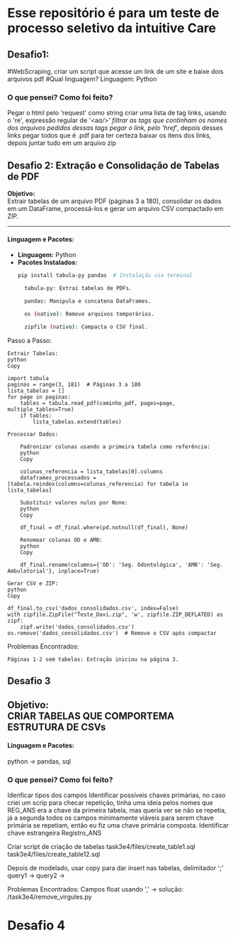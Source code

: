 # Esse repositório é para um teste de processo seletivo da intuitive Care

## Desafio1:
#WebScraping, criar um script que acesse um link de um site e baixe dois arquivos pdf
#Qual linguagem?
Linguagem: Python

### O que pensei? Como foi feito?
Pegar o html pelo 'request' como string 
criar uma lista de tag links, usando o 're', expressão regular de '<a*a/>'
filtrar as tags que continham os nomes dos arquivos pedidos
dessas tags pegar o link, pelo 'href*', depois desses links pegar todos que é .pdf para ter certeza
baixar os itens dos links, depois juntar tudo em um arquivo zip 

## **Desafio 2: Extração e Consolidação de Tabelas de PDF**  

**Objetivo:**  
Extrair tabelas de um arquivo PDF (páginas 3 a 180), consolidar os dados em um DataFrame, processá-los e gerar um arquivo CSV compactado em ZIP.  

---  

#### **Linguagem e Pacotes:**  
- **Linguagem:** Python  
- **Pacotes Instalados:**  
  ```bash  
  pip install tabula-py pandas  # Instalação via terminal  

    tabula-py: Extrai tabelas de PDFs.

    pandas: Manipula e concatena DataFrames.

    os (nativo): Remove arquivos temporários.

    zipfile (nativo): Compacta o CSV final.

Passo a Passo:

    Extrair Tabelas:
    python
    Copy

    import tabula  
    paginas = range(3, 181)  # Páginas 3 a 180  
    lista_tabelas = []  
    for page in paginas:  
        tables = tabula.read_pdf(caminho_pdf, pages=page, multiple_tables=True)  
        if tables:  
            lista_tabelas.extend(tables)  

    Processar Dados:

        Padronizar colunas usando a primeira tabela como referência:
        python
        Copy

        colunas_referencia = lista_tabelas[0].columns  
        dataframes_processados = [tabela.reindex(columns=colunas_referencia) for tabela in lista_tabelas]  

        Substituir valores nulos por None:
        python
        Copy

        df_final = df_final.where(pd.notnull(df_final), None)  

        Renomear colunas OD e AMB:
        python
        Copy

        df_final.rename(columns={'OD': 'Seg. Odontológica', 'AMB': 'Seg. Ambulatorial'}, inplace=True)  

    Gerar CSV e ZIP:
    python
    Copy

    df_final.to_csv('dados_consolidados.csv', index=False)  
    with zipfile.ZipFile("Teste_Davi.zip", 'w', zipfile.ZIP_DEFLATED) as zipf:  
        zipf.write('dados_consolidados.csv')  
    os.remove('dados_consolidados.csv')  # Remove o CSV após compactar  

Problemas Encontrados:

    Páginas 1-2 sem tabelas: Extração iniciou na página 3.

## Desafio 3
**Objetivo:**  
CRIAR TABELAS QUE COMPORTEMA  ESTRUTURA DE CSVs
---  
#### **Linguagem e Pacotes:**  
python -> pandas, 
sql

### O que pensei? Como foi feito?
Idenficar tipos dos campos
Identificar possíveis chaves primárias, no caso criei um scrip para checar repetição, tinha uma ideia pelos nomes que REG_ANS era a chave da primeira tabela, mas queria ver se não se repetia, já a segunda todos os campos minimamente viáveis para serem chave primária se repetiam, então eu fiz uma chave primária composta.
Identificar chave estrangeira Registro_ANS

Criar script de criação de tabelas
task3e4/files/create_table1.sql
task3e4/files/create_table12.sql

Depois de modelado, usar copy para dar insert nas tabelas, delimitador ';'
query1 ->
query2 ->

Problemas Encontrados:
    Campos float usando ',' -> solução: /task3e4/remove_virgules.py

# Desafio 4












